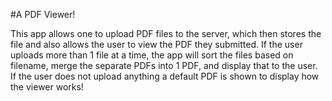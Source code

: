 #A PDF Viewer!

This app allows one to upload PDF files to the server, which then stores the file
and also allows the user to view the PDF they submitted. If the user uploads
more than 1 file at a time, the app will sort the files based on filename, merge
the separate PDFs into 1 PDF, and display that to the user. If the user does not
upload anything a default PDF is shown to display how the viewer works!
